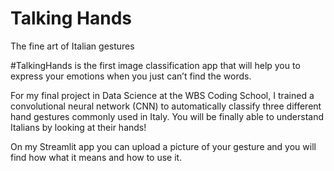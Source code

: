 # Talking Hands
The fine art of Italian gestures

#TalkingHands is the first image classification app that will help you to express your emotions when you just can’t find the words. 

For my final project in Data Science at the WBS Coding School, I trained a convolutional neural network (CNN) to automatically classify three different hand gestures commonly used in Italy. You will be finally able to understand Italians by looking at their hands!

On my Streamlit app you can upload a picture of your gesture and you will find how what it means and how to use it.


